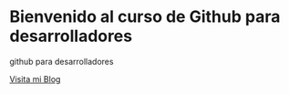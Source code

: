 # Bienvenido al curso de Github para desarrolladores

github para desarrolladores

[Visita mi Blog](https://www.google.com/maps/?hl=es)
